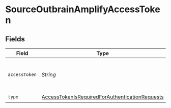 # SourceOutbrainAmplifyAccessToken


## Fields

| Field                                                                                                                   | Type                                                                                                                    | Required                                                                                                                | Description                                                                                                             |
| ----------------------------------------------------------------------------------------------------------------------- | ----------------------------------------------------------------------------------------------------------------------- | ----------------------------------------------------------------------------------------------------------------------- | ----------------------------------------------------------------------------------------------------------------------- |
| `accessToken`                                                                                                           | *String*                                                                                                                | :heavy_check_mark:                                                                                                      | Access Token for making authenticated requests.                                                                         |
| `type`                                                                                                                  | [AccessTokenIsRequiredForAuthenticationRequests](../../models/shared/AccessTokenIsRequiredForAuthenticationRequests.md) | :heavy_check_mark:                                                                                                      | N/A                                                                                                                     |